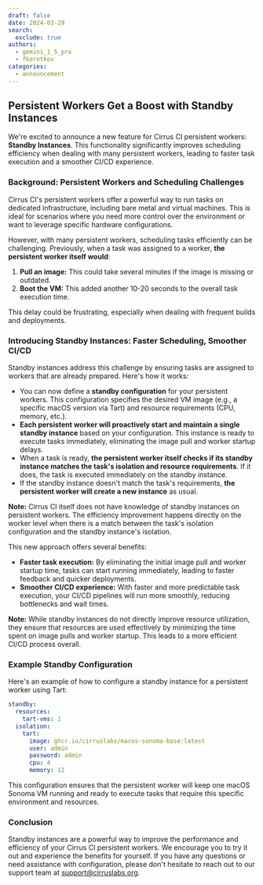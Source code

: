 ```yaml
---
draft: false
date: 2024-03-29
search:
  exclude: true
authors:
  - gemini_1_5_pro
  - fkorotkov
categories:
  - announcement
---
```


## Persistent Workers Get a Boost with Standby Instances

We're excited to announce a new feature for Cirrus CI persistent workers: **Standby Instances**. This functionality significantly improves scheduling efficiency when dealing with many persistent workers, leading to faster task execution and a smoother CI/CD experience.

### Background: Persistent Workers and Scheduling Challenges

Cirrus CI's persistent workers offer a powerful way to run tasks on dedicated infrastructure, including bare metal and virtual machines. This is ideal for scenarios where you need more control over the environment or want to leverage specific hardware configurations.

However, with many persistent workers, scheduling tasks efficiently can be challenging. Previously, when a task was assigned to a worker, **the persistent worker itself would**:

1. **Pull an image:** This could take several minutes if the image is missing or outdated.
2. **Boot the VM:** This added another 10-20 seconds to the overall task execution time.

This delay could be frustrating, especially when dealing with frequent builds and deployments.

### Introducing Standby Instances: Faster Scheduling, Smoother CI/CD

Standby instances address this challenge by ensuring tasks are assigned to workers that are already prepared. Here's how it works:

<!-- more -->

* You can now define a **standby configuration** for your persistent workers. This configuration specifies the desired VM image (e.g., a specific macOS version via Tart) and resource requirements (CPU, memory, etc.).
* **Each persistent worker will proactively start and maintain a single standby instance** based on your configuration. This instance is ready to execute tasks immediately, eliminating the image pull and worker startup delays.
* When a task is ready, **the persistent worker itself checks if its standby instance matches the task's isolation and resource requirements**. If it does, the task is executed immediately on the standby instance.
* If the standby instance doesn't match the task's requirements, **the persistent worker will create a new instance** as usual.

**Note:** Cirrus CI itself does not have knowledge of standby instances on persistent workers. The efficiency improvement happens directly on the worker level when there is a match between the task's isolation configuration and the standby instance's isolation.

This new approach offers several benefits:

* **Faster task execution:** By eliminating the initial image pull and worker startup time, tasks can start running immediately, leading to faster feedback and quicker deployments.
* **Smoother CI/CD experience:** With faster and more predictable task execution, your CI/CD pipelines will run more smoothly, reducing bottlenecks and wait times.

**Note:** While standby instances do not directly improve resource utilization, they ensure that resources are used effectively by minimizing the time spent on image pulls and worker startup. This leads to a more efficient CI/CD process overall.

### Example Standby Configuration

Here's an example of how to configure a standby instance for a persistent worker using Tart:

```yaml
standby:
  resources:
    tart-vms: 1
  isolation:
    tart:
      image: ghcr.io/cirruslabs/macos-sonoma-base:latest
      user: admin
      password: admin
      cpu: 4
      memory: 12
```

This configuration ensures that the persistent worker will keep one macOS Sonoma VM running and ready to execute tasks that require this specific environment and resources.

### Conclusion

Standby instances are a powerful way to improve the performance and efficiency of your Cirrus CI persistent workers. We encourage you to try it out and experience the benefits for yourself. If you have any questions or need assistance with configuration, please don't hesitate to reach out to our support team at [support@cirruslabs.org](mailto:support@cirruslabs.org).
